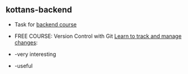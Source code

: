 ## kottans-backend
* Task for [backend course](https://github.com/kottans/backend)
	
* FREE COURSE: Version Control with Git [Learn to track and manage changes](https://www.udacity.com/course/version-control-with-git--ud123):
*  -very interesting
*  -useful
